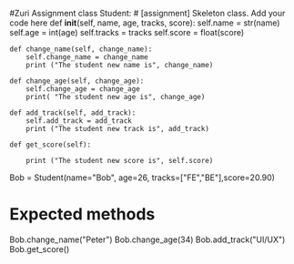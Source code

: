 #Zuri Assignment
class Student:
    # [assignment] Skeleton class. Add your code here
    def __init__(self, name, age, tracks, score):
        self.name = str(name) 
        self.age = int(age)
        self.tracks = tracks
        self.score = float(score)

    def change_name(self, change_name):
        self.change_name = change_name
        print ("The student new name is", change_name)

    def change_age(self, change_age):
        self.change_age = change_age
        print( "The student new age is", change_age)
            
    def add_track(self, add_track):
        self.add_track = add_track
        print ("The student new track is", add_track)

    def get_score(self):
                    
        print ("The student new score is", self.score)
        



Bob = Student(name="Bob", age=26, tracks=["FE","BE"],score=20.90)

# Expected methods
Bob.change_name("Peter")
Bob.change_age(34)
Bob.add_track("UI/UX")
Bob.get_score()


